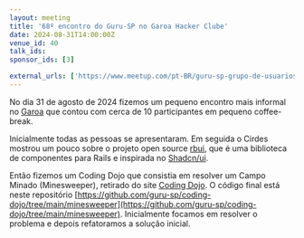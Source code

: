 ```yaml
---
layout: meeting
title: '68º encontro do Guru-SP no Garoa Hacker Clube'
date: 2024-08-31T14:00:00Z
venue_id: 40
talk_ids:
sponsor_ids: [3]

external_urls: ['https://www.meetup.com/pt-BR/guru-sp-grupo-de-usuarios-ruby-de-sao-paulo/events/302980566/?']
---
```


No dia 31 de agosto de 2024 fizemos um pequeno encontro mais informal no [Garoa](https://www.garoa.net.br) que contou com cerca de 10 participantes em pequeno coffee-break.

Inicialmente todas as pessoas se apresentaram. Em seguida o Cirdes mostrou um pouco sobre o projeto open source [rbui](https://rbui.dev/), que é uma biblioteca de componentes para Rails e inspirada no [Shadcn/ui](https://ui.shadcn.com/).

Então fizemos um Coding Dojo que consistia em resolver um Campo Minado (Minesweeper), retirado do site [Coding Dojo](https://codingdojo.org/kata/Minesweeper/). O código final está neste repositório [https://github.com/guru-sp/coding-dojo/tree/main/minesweeper](https://github.com/guru-sp/coding-dojo/tree/main/minesweeper). Inicialmente focamos em resolver o problema e depois refatoramos a solução inicial.





